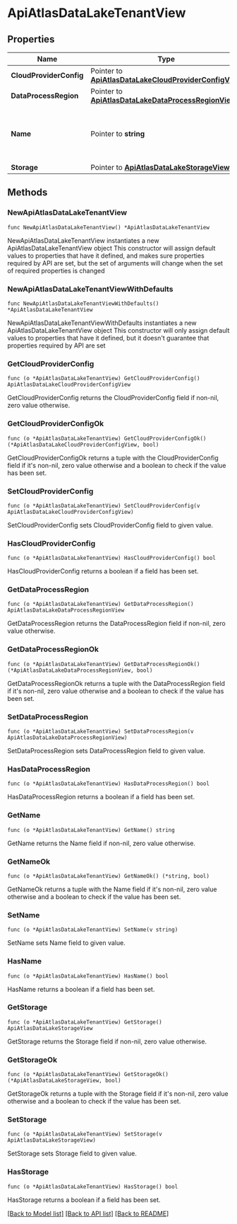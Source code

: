 # ApiAtlasDataLakeTenantView

## Properties

Name | Type | Description | Notes
------------ | ------------- | ------------- | -------------
**CloudProviderConfig** | Pointer to [**ApiAtlasDataLakeCloudProviderConfigView**](ApiAtlasDataLakeCloudProviderConfigView.md) |  | [optional] 
**DataProcessRegion** | Pointer to [**ApiAtlasDataLakeDataProcessRegionView**](ApiAtlasDataLakeDataProcessRegionView.md) |  | [optional] 
**Name** | Pointer to **string** | Human-readable label that identifies the data lake. | [optional] [readonly] 
**Storage** | Pointer to [**ApiAtlasDataLakeStorageView**](ApiAtlasDataLakeStorageView.md) |  | [optional] 

## Methods

### NewApiAtlasDataLakeTenantView

`func NewApiAtlasDataLakeTenantView() *ApiAtlasDataLakeTenantView`

NewApiAtlasDataLakeTenantView instantiates a new ApiAtlasDataLakeTenantView object
This constructor will assign default values to properties that have it defined,
and makes sure properties required by API are set, but the set of arguments
will change when the set of required properties is changed

### NewApiAtlasDataLakeTenantViewWithDefaults

`func NewApiAtlasDataLakeTenantViewWithDefaults() *ApiAtlasDataLakeTenantView`

NewApiAtlasDataLakeTenantViewWithDefaults instantiates a new ApiAtlasDataLakeTenantView object
This constructor will only assign default values to properties that have it defined,
but it doesn't guarantee that properties required by API are set

### GetCloudProviderConfig

`func (o *ApiAtlasDataLakeTenantView) GetCloudProviderConfig() ApiAtlasDataLakeCloudProviderConfigView`

GetCloudProviderConfig returns the CloudProviderConfig field if non-nil, zero value otherwise.

### GetCloudProviderConfigOk

`func (o *ApiAtlasDataLakeTenantView) GetCloudProviderConfigOk() (*ApiAtlasDataLakeCloudProviderConfigView, bool)`

GetCloudProviderConfigOk returns a tuple with the CloudProviderConfig field if it's non-nil, zero value otherwise
and a boolean to check if the value has been set.

### SetCloudProviderConfig

`func (o *ApiAtlasDataLakeTenantView) SetCloudProviderConfig(v ApiAtlasDataLakeCloudProviderConfigView)`

SetCloudProviderConfig sets CloudProviderConfig field to given value.

### HasCloudProviderConfig

`func (o *ApiAtlasDataLakeTenantView) HasCloudProviderConfig() bool`

HasCloudProviderConfig returns a boolean if a field has been set.

### GetDataProcessRegion

`func (o *ApiAtlasDataLakeTenantView) GetDataProcessRegion() ApiAtlasDataLakeDataProcessRegionView`

GetDataProcessRegion returns the DataProcessRegion field if non-nil, zero value otherwise.

### GetDataProcessRegionOk

`func (o *ApiAtlasDataLakeTenantView) GetDataProcessRegionOk() (*ApiAtlasDataLakeDataProcessRegionView, bool)`

GetDataProcessRegionOk returns a tuple with the DataProcessRegion field if it's non-nil, zero value otherwise
and a boolean to check if the value has been set.

### SetDataProcessRegion

`func (o *ApiAtlasDataLakeTenantView) SetDataProcessRegion(v ApiAtlasDataLakeDataProcessRegionView)`

SetDataProcessRegion sets DataProcessRegion field to given value.

### HasDataProcessRegion

`func (o *ApiAtlasDataLakeTenantView) HasDataProcessRegion() bool`

HasDataProcessRegion returns a boolean if a field has been set.

### GetName

`func (o *ApiAtlasDataLakeTenantView) GetName() string`

GetName returns the Name field if non-nil, zero value otherwise.

### GetNameOk

`func (o *ApiAtlasDataLakeTenantView) GetNameOk() (*string, bool)`

GetNameOk returns a tuple with the Name field if it's non-nil, zero value otherwise
and a boolean to check if the value has been set.

### SetName

`func (o *ApiAtlasDataLakeTenantView) SetName(v string)`

SetName sets Name field to given value.

### HasName

`func (o *ApiAtlasDataLakeTenantView) HasName() bool`

HasName returns a boolean if a field has been set.

### GetStorage

`func (o *ApiAtlasDataLakeTenantView) GetStorage() ApiAtlasDataLakeStorageView`

GetStorage returns the Storage field if non-nil, zero value otherwise.

### GetStorageOk

`func (o *ApiAtlasDataLakeTenantView) GetStorageOk() (*ApiAtlasDataLakeStorageView, bool)`

GetStorageOk returns a tuple with the Storage field if it's non-nil, zero value otherwise
and a boolean to check if the value has been set.

### SetStorage

`func (o *ApiAtlasDataLakeTenantView) SetStorage(v ApiAtlasDataLakeStorageView)`

SetStorage sets Storage field to given value.

### HasStorage

`func (o *ApiAtlasDataLakeTenantView) HasStorage() bool`

HasStorage returns a boolean if a field has been set.


[[Back to Model list]](../README.md#documentation-for-models) [[Back to API list]](../README.md#documentation-for-api-endpoints) [[Back to README]](../README.md)


